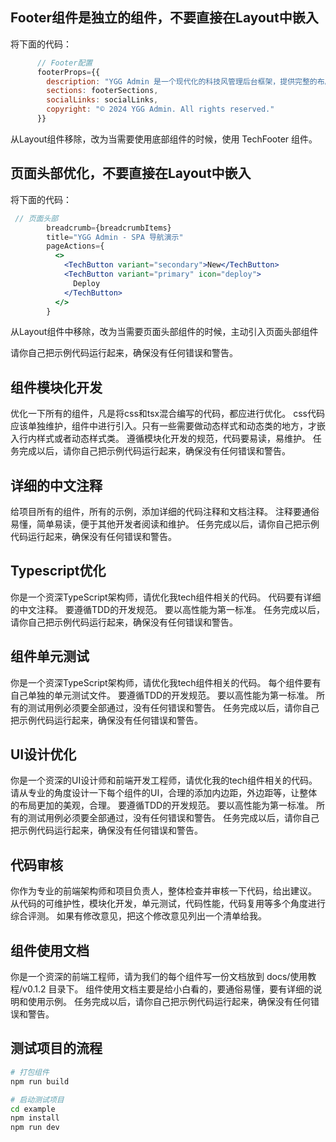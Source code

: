 ## Footer组件是独立的组件，不要直接在Layout中嵌入

将下面的代码：
```jsx
      // Footer配置
      footerProps={{
        description: "YGG Admin 是一个现代化的科技风管理后台框架，提供完整的布局解决方案和组件库。",
        sections: footerSections,
        socialLinks: socialLinks,
        copyright: "© 2024 YGG Admin. All rights reserved."
      }}

```

从Layout组件移除，改为当需要使用底部组件的时候，使用 TechFooter 组件。


## 页面头部优化，不要直接在Layout中嵌入

将下面的代码：
```jsx
 // 页面头部
        breadcrumb={breadcrumbItems}
        title="YGG Admin - SPA 导航演示"
        pageActions={
          <>
            <TechButton variant="secondary">New</TechButton>
            <TechButton variant="primary" icon="deploy">
              Deploy
            </TechButton>
          </>
        }
```

从Layout组件中移除，改为当需要页面头部组件的时候，主动引入页面头部组件

请你自己把示例代码运行起来，确保没有任何错误和警告。

## 组件模块化开发
优化一下所有的组件，凡是将css和tsx混合编写的代码，都应进行优化。
css代码应该单独维护，组件中进行引入。只有一些需要做动态样式和动态类的地方，才嵌入行内样式或者动态样式类。
遵循模块化开发的规范，代码要易读，易维护。
任务完成以后，请你自己把示例代码运行起来，确保没有任何错误和警告。


## 详细的中文注释
给项目所有的组件，所有的示例，添加详细的代码注释和文档注释。
注释要通俗易懂，简单易读，便于其他开发者阅读和维护。
任务完成以后，请你自己把示例代码运行起来，确保没有任何错误和警告。

## Typescript优化
你是一个资深TypeScript架构师，请优化我tech组件相关的代码。
代码要有详细的中文注释。
要遵循TDD的开发规范。
要以高性能为第一标准。
任务完成以后，请你自己把示例代码运行起来，确保没有任何错误和警告。

## 组件单元测试
你是一个资深TypeScript架构师，请优化我tech组件相关的代码。
每个组件要有自己单独的单元测试文件。
要遵循TDD的开发规范。
要以高性能为第一标准。
所有的测试用例必须要全部通过，没有任何错误和警告。
任务完成以后，请你自己把示例代码运行起来，确保没有任何错误和警告。

## UI设计优化
你是一个资深的UI设计师和前端开发工程师，请优化我的tech组件相关的代码。
请从专业的角度设计一下每个组件的UI，合理的添加内边距，外边距等，让整体的布局更加的美观，合理。
要遵循TDD的开发规范。
要以高性能为第一标准。
所有的测试用例必须要全部通过，没有任何错误和警告。
任务完成以后，请你自己把示例代码运行起来，确保没有任何错误和警告。

## 代码审核
你作为专业的前端架构师和项目负责人，整体检查并审核一下代码，给出建议。
从代码的可维护性，模块化开发，单元测试，代码性能，代码复用等多个角度进行综合评测。
如果有修改意见，把这个修改意见列出一个清单给我。

## 组件使用文档
你是一个资深的前端工程师，请为我们的每个组件写一份文档放到 docs/使用教程/v0.1.2 目录下。
组件使用文档主要是给小白看的，要通俗易懂，要有详细的说明和使用示例。
任务完成以后，请你自己把示例代码运行起来，确保没有任何错误和警告。


## 测试项目的流程
```bash
# 打包组件
npm run build

# 启动测试项目
cd example
npm install
npm run dev
```